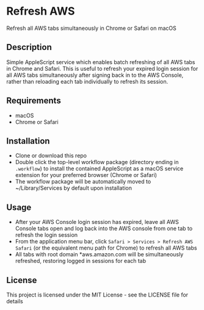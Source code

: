 # Refresh AWS

Refresh all AWS tabs simultaneously in Chrome or Safari on macOS

## Description

Simple AppleScript service which enables batch refreshing of all AWS tabs in
Chrome and Safari. This is useful to refresh your expired login session for all
AWS tabs simultaneously after signing back in to the AWS Console, rather than
reloading each tab individually to refresh its session.

## Requirements

* macOS
* Chrome or Safari

## Installation

* Clone or download this repo
* Double click the top-level workflow package (directory ending in `.workflow`)
  to install the contained AppleScript as a macOS service extension for your
  preferred browser (Chrome or Safari)
* The workflow package will be automatically moved to ~/Library/Services by
  default upon installation

## Usage

* After your AWS Console login session has expired, leave all AWS Console tabs
  open and log back into the AWS console from one tab to refresh the login
  session
* From the application menu bar, click `Safari > Services > Refresh AWS Safari`
  (or the equivalent menu path for Chrome) to refresh all AWS tabs
* All tabs with root domain \*aws.amazon.com will be simultaneously refreshed,
  restoring logged in sessions for each tab

## License

This project is licensed under the MIT License - see the LICENSE file for
details
